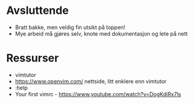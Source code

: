 




# Avsluttende
* Bratt bakke, men veldig fin utsikt på toppen!
* Mye arbeid må gjøres selv, knote med dokumentasjon og lete på nett

# Ressurser
* vimtutor
* https://www.openvim.com/ nettside, litt enklere enn vimtutor
* :help
* Your first vimrc - https://www.youtube.com/watch?v=DogKdiRx7ls




